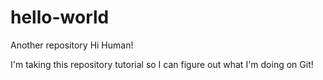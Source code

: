 # hello-world
Another repository
Hi Human!

I'm taking this repository tutorial so I can figure out what I'm doing on Git!
